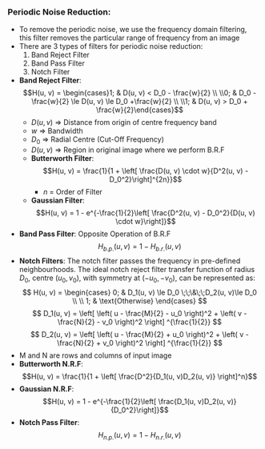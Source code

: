 ### Periodic Noise Reduction:
- To remove the periodic noise, we use the frequency domain filtering, this filter removes the particular range of frequency from an image
- There are 3 types of filters for periodic noise reduction:
	1. Band Reject Filter
	2. Band Pass Filter
	3. Notch Filter
- **Band Reject Filter**:$$H(u, v) = \begin{cases}1; & D(u, v) < D_0 - \frac{w}{2} \\ \\0; & D_0 -\frac{w}{2} \le D(u, v) \le D_0 +\frac{w}{2} \\ \\1; & D(u, v) > D_0 + \frac{w}{2}\end{cases}$$
	- $D(u, v)$ => Distance from origin of centre frequency band
	- $w$ => Bandwidth
	- $D_0$ => Radial Centre (Cut-Off Frequency)
	- $D(u, v)$ => Region in original image where we perform B.R.F
	- **Butterworth Filter**:$$H(u, v) = \frac{1}{1 + \left[ \frac{D(u, v) \cdot w}{D^2(u, v) - D_0^2}\right]^{2n}}$$
		- $n$ = Order of Filter
	- **Gaussian Filter**:$$H(u, v) = 1 - e^{-\frac{1}{2}\left[ \frac{D^2(u, v) - D_0^2}{D(u, v) \cdot w}\right]}$$
- **Band Pass Filter**: Opposite Operation of B.R.F $$H_{b.p.}(u, v) = 1 - H_{b.r.}(u, v)$$
- **Notch Filters**: The notch filter passes the frequency in pre-defined neighbourhoods. The ideal notch reject filter transfer function of radius $D_0$, centre $(u_0, v_0)$, with symmetry at $(-u_0, -v_0)$, can be represented as:
$$
H(u, v) = \begin{cases}
0; & D_1(u, v) \le D_0 \;\;\&\;\;D_2(u, v)\le D_0 \\ \\
1; & \text{Otherwise}
\end{cases}
$$
$$
D_1(u, v) = \left[
\left(
u - \frac{M}{2} - u_0
\right)^2 +
\left(
v - \frac{N}{2} - v_0
\right)^2
\right]
^{\frac{1}{2}}
$$
$$
D_2(u, v) = \left[
\left(
u - \frac{M}{2} + u_0
\right)^2 +
\left(
v - \frac{N}{2} + v_0
\right)^2
\right]
^{\frac{1}{2}}
$$
- M and N are rows and columns of input image
- **Butterworth N.R.F**:$$H(u, v) = \frac{1}{1 + \left[ \frac{D^2}{D_1(u, v)D_2(u, v)} \right]^n}$$
- **Gaussian N.R.F**:$$H(u, v) = 1 - e^{-\frac{1}{2}\left[ \frac{D_1(u, v)D_2(u, v)}{D_0^2}\right]}$$
- **Notch Pass Filter**:$$H_{n.p.}(u, v) = 1 - H_{n.r.}(u, v)$$
